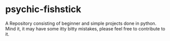 # psychic-fishstick
A Repository consisting of beginner and simple projects done in python. Mind it, it may have some itty bitty mistakes, please feel free to contribute to it.
